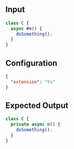 
## Input
```javascript input
class C {
  async #m() {
    doSomething();
  }
}
```

## Configuration
```json configuration
{
  "extension": "ts"
}
```

## Expected Output
```javascript expected output
class C {
  private async m() {
    doSomething();
  }
}
```
